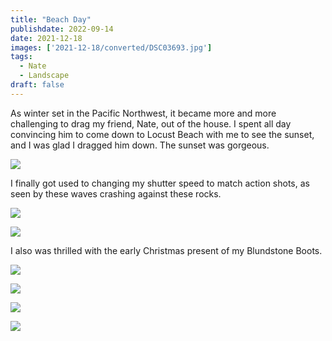 ```yaml
---
title: "Beach Day"
publishdate: 2022-09-14
date: 2021-12-18
images: ['2021-12-18/converted/DSC03693.jpg']
tags:
  - Nate
  - Landscape
draft: false
---
```


As winter set in the Pacific Northwest, it became more and more challenging to drag my friend, Nate, out of the house.  I spent all day convincing him to come down to Locust Beach with me to see the sunset, and I was glad I dragged him down.  The sunset was gorgeous.

![](2021-12-18/converted/DSC03693.jpg)

I finally got used to changing my shutter speed to match action shots, as seen by these waves crashing against these rocks.

![](2021-12-18/converted/DSC03702.jpg)

![](2021-12-18/converted/DSC03705.jpg)

I also was thrilled with the early Christmas present of my Blundstone Boots.

![](2021-12-18/converted/DSC03707.jpg)

![](2021-12-18/converted/DSC03710.jpg)

![](2021-12-18/converted/DSC03718.jpg)

![](2021-12-18/converted/DSC03728.jpg)
